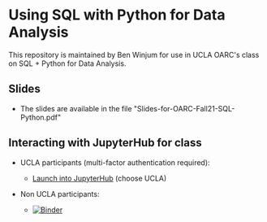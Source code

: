 # Using SQL with Python for Data Analysis

This repository is maintained by Ben Winjum for use in UCLA OARC's class on SQL + Python for Data Analysis.

## Slides

* The slides are available in the file "Slides-for-OARC-Fall21-SQL-Python.pdf"

## Interacting with JupyterHub for class

* UCLA participants (multi-factor authentication required):

  * <a href="https://jupyter.idre.ucla.edu/hub/user-redirect/git-pull?repo=https%3A%2F%2Fgithub.com%2Fbenjum%2Foarc-fall21-sql-python&urlpath=lab%2Ftree%2Foarc-fall21-sql-python%2F&branch=main">Launch into JupyterHub</a> (choose UCLA)

* Non UCLA participants:
  * [![Binder](https://mybinder.org/badge_logo.svg)](https://mybinder.org/v2/gh/benjum/oarc-fall21-sql-python/main?urlpath=lab)

